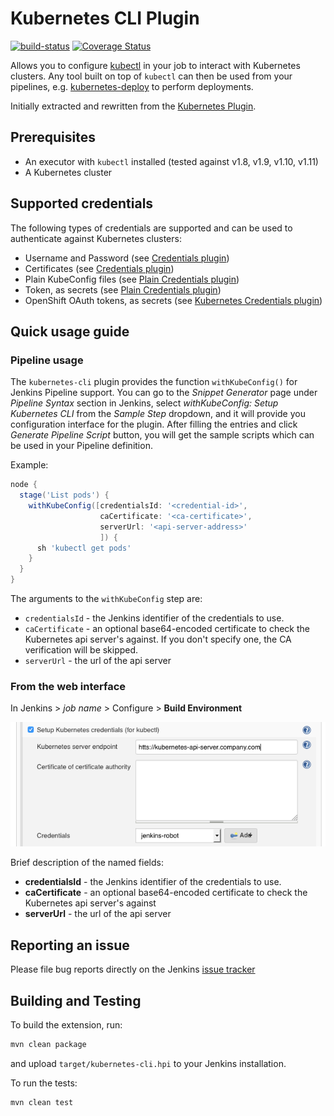 # Kubernetes CLI Plugin

[![build-status](https://ci.jenkins.io/buildStatus/icon?job=Plugins/kubernetes-cli-plugin/master/)][master-build]
[![Coverage Status](https://coveralls.io/repos/github/jenkinsci/kubernetes-cli-plugin/badge.svg?branch=master)](https://coveralls.io/github/jenkinsci/kubernetes-cli-plugin?branch=master)

Allows you to configure [kubectl][kubectl] in your job to interact with Kubernetes clusters.
Any tool built on top of `kubectl` can then be used from your pipelines, e.g. [kubernetes-deploy][kubernetes-deploy] to perform deployments.

Initially extracted and rewritten from the [Kubernetes Plugin][kubernetes-plugin].

## Prerequisites
* An executor with `kubectl` installed (tested against v1.8, v1.9, v1.10, v1.11)
* A Kubernetes cluster

## Supported credentials
The following types of credentials are supported and can be used to authenticate against Kubernetes clusters:
* Username and Password (see [Credentials plugin][credentials-plugin])
* Certificates (see [Credentials plugin][credentials-plugin])
* Plain KubeConfig files (see [Plain Credentials plugin][plain-credentials-plugin])
* Token, as secrets (see [Plain Credentials plugin][plain-credentials-plugin])
* OpenShift OAuth tokens, as secrets (see [Kubernetes Credentials plugin][kubernetes-credentials-plugin])

## Quick usage guide

### Pipeline usage
The `kubernetes-cli` plugin provides the function `withKubeConfig()` for Jenkins Pipeline support.
You can go to the *Snippet Generator* page under *Pipeline Syntax* section in Jenkins, select
*withKubeConfig: Setup Kubernetes CLI* from the *Sample Step* dropdown, and it will provide you configuration
interface for the plugin. After filling the entries and click *Generate Pipeline Script* button, you will get the sample scripts which can be used
in your Pipeline definition.

Example:
```groovy
node {
  stage('List pods') {
    withKubeConfig([credentialsId: '<credential-id>',
                    caCertificate: '<ca-certificate>',
                    serverUrl: '<api-server-address>'
                    ]) {
      sh 'kubectl get pods'
    }
  }
}
```

The arguments to the `withKubeConfig` step are:
* `credentialsId` - the Jenkins identifier of the credentials to use.
* `caCertificate` - an optional base64-encoded certificate to check the Kubernetes api server's against. If you don't specify one, the CA verification will be skipped.
* `serverUrl` - the url of the api server


### From the web interface
In Jenkins > *job name* > Configure > **Build Environment**

![webui](img/webui.png)


Brief description of the named fields:
* **credentialsId** - the Jenkins identifier of the credentials to use.
* **caCertificate** - an optional base64-encoded certificate to check the Kubernetes api server's against
* **serverUrl** - the url of the api server


## Reporting an issue
Please file bug reports directly on the Jenkins [issue tracker][issue-tracker]


## Building and Testing
To build the extension, run:
```bash
mvn clean package
```
and upload `target/kubernetes-cli.hpi` to your Jenkins installation.

To run the tests:
```bash
mvn clean test
```

[credentials-plugin]:https://github.com/jenkinsci/credentials-plugin
[kubernetes-plugin]:https://github.com/jenkinsci/kubernetes-plugin
[kubernetes-credentials-plugin]:https://github.com/jenkinsci/kubernetes-credentials-plugin
[plain-credentials-plugin]: https://github.com/jenkinsci/plain-credentials-plugin
[kubectl]:https://kubernetes.io/docs/reference/kubectl/overview/
[kubernetes-deploy]:https://github.com/Shopify/kubernetes-deploy
[master-build]: https://ci.jenkins.io/job/Plugins/job/kubernetes-cli-plugin/job/master/
[issue-tracker]: https://issues.jenkins-ci.org/issues/?jql=project%20%3D%20JENKINS%20AND%20status%20in%20(Open%2C%20%22In%20Progress%22%2C%20Reopened%2C%20%22In%20Review%22)%20AND%20component%20%3D%20kubernetes-cli-plugin
